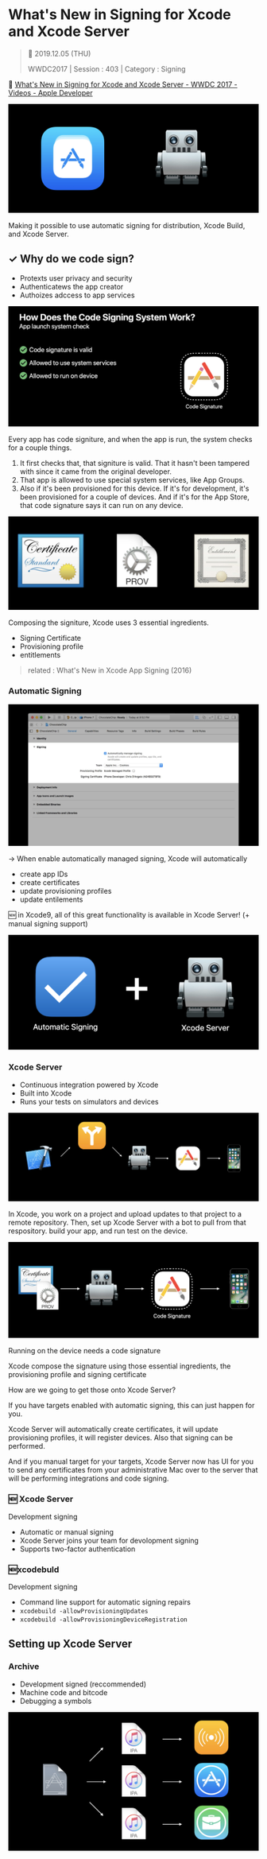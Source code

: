 # What's New in Signing for Xcode and Xcode Server

>  📅 2019.12.05 (THU)
>
> WWDC2017 | Session : 403 | Category : Signing


🔗 [What's New in Signing for Xcode and Xcode Server - WWDC 2017 - Videos - Apple Developer](https://developer.apple.com/videos/play/wwdc2017/403/)


![](/Jinha/images/What-s-Newin-Signing-for-Xcode-and-Xcode-Server/Untitled.png)

Making it possible to use automatic signing for distribution, Xcode Build, and Xcode Server.

## ✓ Why do we code sign?

- Protexts user privacy and security
- Authenticatews the app creator
- Authoizes adccess to app services

![](/Jinha/images/What-s-Newin-Signing-for-Xcode-and-Xcode-Server/Untitled1.png)

Every app has code signiture, and when the app is run, the system checks for a couple things.

1. It first checks that, that signiture is valid. That it hasn't been tampered with since it came from the original developer.
2. That app is allowed to use special system services, like App Groups.
3. Also if it's been provisioned for this device. If it's for development, it's been provisioned for a couple of devices. And if it's for the App Store, that code signature says it can run on any device.

![](/Jinha/images/What-s-Newin-Signing-for-Xcode-and-Xcode-Server/Untitled2.png)

Composing the signiture, Xcode uses 3 essential ingredients.

- Signing Certificate
- Provisioning profile
- entitlements

> related : What's New in Xcode App Signing (2016)

### Automatic Signing

![](/Jinha/images/What-s-Newin-Signing-for-Xcode-and-Xcode-Server/Untitled3.png)

→ When enable automatically managed signing, Xcode will automatically 

- create app IDs
- create certificates
- update provisioning profiles
- update entilements

🆕 in Xcode9, all of this great functionality is available in Xcode Server!
(+ manual signing support)

![](/Jinha/images/What-s-Newin-Signing-for-Xcode-and-Xcode-Server/Untitled4.png)

### Xcode Server

- Continuous integration powered by Xcode
- Built into Xcode
- Runs your tests on simulators and devices

![](/Jinha/images/What-s-Newin-Signing-for-Xcode-and-Xcode-Server/Untitled5.png)

In Xcode, you work on a project and upload updates to that project to a remote repository. Then, set up Xcode Server with a bot to pull from that respository. build your app, and run test on the device.

![](/Jinha/images/What-s-Newin-Signing-for-Xcode-and-Xcode-Server/Untitled6.png)

Running on the device needs a code signature

Xcode compose the signature using those essential ingredients, the provisioning profile and signing certificate

How are we going to get those onto Xcode Server?

If you have targets enabled with automatic signing, this can just happen for you.

Xcode Server will automatically create certificates, it will update provisioning profiles, it will register devices. Also that signing can be performed.

And if you manual target for your targets, Xcode Server now has UI for you to send any certificates from your administrative Mac over to the server that will be performing integrations and code signing.

### 🆕 Xcode Server

Development signing

- Automatic or manual signing
- Xcode Server joins your team for devolopment signing
- Supports two-factor authentication

### 🆕xcodebuld

Development signing

- Command line support for automatic signing repairs
- `xcodebuild -allowProvisioningUpdates`
- `xcodebuild -allowProvisioningDeviceRegistration`

## Setting up Xcode Server


### Archive

- Development signed (reccommended)
- Machine code and bitcode
- Debugging a symbols

![](/Jinha/images/What-s-Newin-Signing-for-Xcode-and-Xcode-Server/Untitled7.png)

